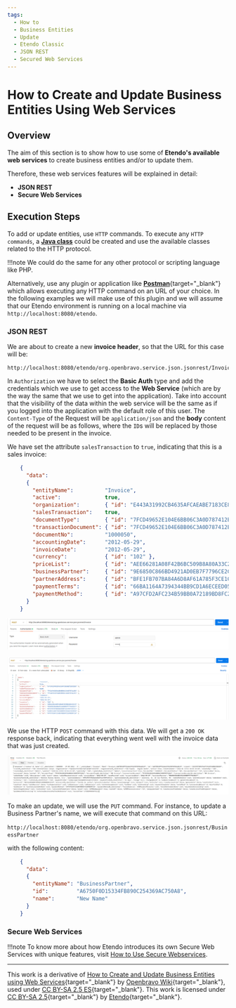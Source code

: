 ```yaml
---
tags:
  - How to
  - Business Entities
  - Update
  - Etendo Classic
  - JSON REST
  - Secured Web Services
---
```


# How to Create and Update Business Entities Using Web Services

## Overview

The aim of this section is to show how to use some of **Etendo's available web services** to create business entities and/or to update them.

Therefore, these web services features will be explained in detail:

  * **JSON REST**
  * **Secure Web Services**

## Execution Steps

To add or update entities, use `HTTP` commands. To execute any `HTTP commands`, a [**Java class**](../how-to-guides/how-to-call-an-etendo-webservice-from-java.md) could be created and use the available classes related to the HTTP protocol.

!!!note
    We could do the same for any other protocol or scripting language like PHP.

Alternatively, use any plugin or application like [**Postman**](https://www.postman.com/downloads/){target="\_blank"} which allows executing any HTTP command on an URL of your choice. In the following examples we will make use of this plugin and we will assume that our Etendo environment is running on a local machine via `http://localhost:8080/etendo`.

### JSON REST

We are about to create a new **invoice header**, so that the URL for this case will be:

    http://localhost:8080/etendo/org.openbravo.service.json.jsonrest/Invoice

In `Authorization` we have to select the **Basic Auth** type and add the credentials which we use to get access to the **Web Service** (which are by the way the same that we use to get into the application). Take into account that the visibility of the data within the web service will be the same as if you logged into the application with the default role of this user. The `Content-Type` of the Request will be `application/json` and the **body** content of the request will be as follows, where the `ID`s will be replaced by those needed to be present in the invoice. 


We have set the attribute `salesTransaction` to `true`, indicating that this is a sales invoice:


```json
    {
      "data":
      {
        "entityName":          "Invoice",
        "active":              true,
        "organization":        { "id": "E443A31992CB4635AFCAEABE7183CE85" },
        "salesTransaction":    true,
        "documentType":        { "id": "7FCD49652E104E6BB06C3A0D787412E3" },
        "transactionDocument": { "id": "7FCD49652E104E6BB06C3A0D787412E3" },
        "documentNo":          "1000050",
        "accountingDate":      "2012-05-29",
        "invoiceDate":         "2012-05-29",
        "currency":            { "id": "102" },
        "priceList":           { "id": "AEE66281A08F42B6BC509B8A80A33C29" },
        "businessPartner":     { "id": "9E6850C866BD4921AD0EB7F7796CE2C7" },
        "partnerAddress":      { "id": "BFE1FB707BA84A6D8AF61A785F3CE1C1" },
        "paymentTerms":        { "id": "66BA1164A7394344BB9CD1A6ECEED05D" },
        "paymentMethod":       { "id": "A97CFD2AFC234B59BB0A72189BD8FC2A" }
      }
    }
```

![](../../../assets/developer-guide/etendo-classic/how-to-guides/How_to_Create_And_Update_Business_Entities_Using_Web_Services-0.png)

![](../../../assets/developer-guide/etendo-classic/how-to-guides/How_to_Create_And_Update_Business_Entities_Using_Web_Services-1.png)

We use the HTTP `POST` command with this data. We will get a `200 OK` response back, indicating that everything went well with the invoice data that was just created.

![](../../../assets/developer-guide/etendo-classic/how-to-guides/How_to_Create_And_Update_Business_Entities_Using_Web_Services-2.png)

To make an update, we will use the `PUT` command. For instance, to update a Business Partner's name, we will execute that command on this URL:

  `http://localhost:8080/etendo/org.openbravo.service.json.jsonrest/BusinessPartner`

with the following content:

```json
    {
      "data":
      {
        "entityName": "BusinessPartner",
        "id":         "A6750F0D15334FB890C254369AC750A8",
        "name":       "New Name"
      }
    }
```

### Secure Web Services

!!!note
    To know more about how Etendo introduces its own Secure Web Services with unique features, visit [How to Use Secure Webservices](../how-to-guides/how-to-use-secure-webservices.md).

---

This work is a derivative of [How to Create and Update Business Entities using Web Services](https://wiki.openbravo.com/wiki/How_to_Create_And_Update_Business_Entities_Using_Web_Services){target="\_blank"} by [Openbravo Wiki](https://wiki.openbravo.com/wiki/Welcome_to_Openbravo){target="\_blank"}, used under [CC BY-SA 2.5 ES](https://creativecommons.org/licenses/by-sa/2.5/es/){target="\_blank"}. This work is licensed under [CC BY-SA 2.5](https://creativecommons.org/licenses/by-sa/2.5/){target="\_blank"} by [Etendo](https://etendo.software){target="\_blank"}.